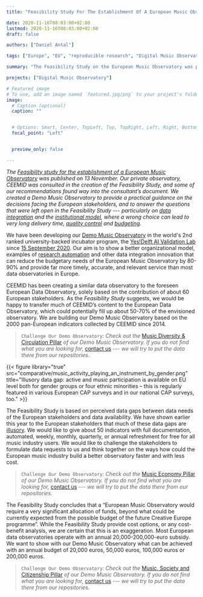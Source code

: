 ```yaml
---
title: "Feasibility Study For The Establishment Of A European Music Observatory & The Demo Observatory"

date: 2020-11-16T08:03:00+02:00
lastmod: 2020-11-16T08:03:00+02:00
draft: false

authors: ["Daniel Antal"]

tags: ["Europe", "EU", "reproducible research", "Digital Music Observatory"]

summary: "The Feasibility Study on the European Music Observatory was published on 13 November.  We created a Demo Music Observatory to provide a practical guidance on the decisions facing the European stakeholders, and to answer the questions that were left open in the Feasibility Study --- particularly on data quality, time to build, and costs."

projects: ["Digital Music Observatory"]

# Featured image
# To use, add an image named `featured.jpg/png` to your project's folder. 
image:
  # Caption (optional)
  caption: ""


  # Options: Smart, Center, TopLeft, Top, TopRight, Left, Right, BottomLeft, Bottom, BottomRight
  focal_point: "Left"


  preview_only: false

---
```


*The [Feasibility study for the establishment of a European Music Observatory](https://op.europa.eu/en/publication-detail/-/publication/a756542a-249d-11eb-9d7e-01aa75ed71a1/language-en/format-PDF/source-171307257) was published on 13 November.  Our private observatory, CEEMID was consulted in the creation of the Feasibility Study, and some of our recommendations found way into the consultant’s document. We created a Demo Music Observatory to provide a practical guidance on the decisions facing the European stakeholders, and to answer the questions that were left open in the Feasibility Study --- particularly on  [data integration](#data-gaps) and the [institutional model](#organization), where a wrong choice can lead to very long delivery time, [quality control](#quality) and [budgeting](#budget).*

We have been developing our [Demo Music Observatory](project/music-observatory/) in the world's 2nd ranked university-backed incubator program, the [Yes!Delft AI Validation Lab](post/2020-09-25-yesdelft-validation/) since [15 September 2020](post/2020-09-15-music-observatory-launch/). Our aim is to show a better organizational model, examples of [research automation](post/2020-09-11-creating-automated-observatory/) and other data integration innovation that can reduce the budgetary needs of the European Music Observatory by 80-90% and provide far more timely, accurate, and relevant service than most data observatories in Europe.

CEEMID has been creating a similar data observatory to the foreseen European Data Observatory, solely based on the contribution of about 60 European stakeholders.  As the _Feasibility Study_ suggests, we would be happy to transfer much of CEEMID’s content to the European Data Observatory, which could potentially fill up about 50-70% of the envisioned observatory.  We are building our Demo Music Observatory based on the 2000 pan-European indicators collected by CEEMID since 2014.

> `Challenge Our Demo Observatory`: *Check out the* [Music Diversity & Circulation Pillar](https://demoobservatory.dataobservatory.eu/music-diversity-circulation.html) *of our Demo Music Observatory.  If you do not find what you are looking for,* [contact us](https://dataobservatory.eu/#contact) --- *we will try to put the data there from our repositories.*

{{< figure library="true" src="comparative/music_activity_playing_an_instrument_by_gender.png" title="Illusory data gap: active and music participation is available on EU level both for gender groups or four ethnic minorities – this is regularly featured in various European CAP surveys and in our national CAP surveys, too." >}}

The Feasibility Study is based on perceived data gaps between data needs of the European stakeholders and data availability. We have shown earlier this year to the European stakeholders that much of these data gaps are [illusory](post/2020-01-30-ceereport/#invisibility). We would like to give about 50 indicators with full documentation, automated, weekly, monthly, quarterly, or annual refreshment for free for all music industry users. We would like to challenge the stakeholders to formulate data requests to us and think together on the ways how could the European music industry build a better observatory faster and with less cost.

> `Challenge Our Demo Observatory`: *Check out the* [Music Economy Pillar](https://data.music.dataobservatory.eu/music-economy.html) *of our Demo Music Observatory.  If you do not find what you are looking for,* [contact us](https://dataobservatory.eu/#contact) --- *we will try to put the data there from our repositories.*

The Feasibility Study concludes that a “European Music Observatory would require a very significant allocation of funds, beyond what could be currently expected from the possible budget of the future Creative Europe programme”.   While the Feasibility Study provide cost options, or any cost-benefit analysis, we are certain that this is an exaggeration.  Most European data observatories operate with an annual 20,000-200,000-euro subsidy.  We want to show with our Demo Music Observatory what can be achieved with an annual budget of 20,000 euros, 50,000 euros, 100,000 euros or 200,000 euros.

> `Challenge Our Demo Observatory`: *Check out the* [Music, Society and Citizenship Pillar](https://data.music.dataobservatory.eu/music-society.html) *of our Demo Music Observatory.  If you do not find what you are looking for,* [contact us](https://dataobservatory.eu/#contact) --- *we will try to put the data there from our repositories.*
